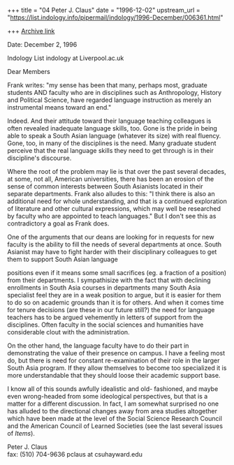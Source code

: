 +++
title = "04 Peter J. Claus"
date = "1996-12-02"
upstream_url = "https://list.indology.info/pipermail/indology/1996-December/006361.html"

+++
[Archive link](https://list.indology.info/pipermail/indology/1996-December/006361.html)


Date: December 2, 1996 

Indology List
indology at Liverpool.ac.uk

Dear Members

Frank writes: "my sense has been that many, perhaps
most, graduate students AND faculty who are in
disciplines such as Anthropology, History and Political
Science, have regarded language instruction as merely
an instrumental means toward an end."

Indeed.  And their attitude toward their language
teaching colleagues is often revealed inadequate
language skills, too.  Gone is the pride in being able
to speak a South Asian language (whatever its size)
with real fluency.  Gone, too, in many of the
disciplines is the need.  Many graduate student
perceive that the real language skills they need to get
through is in their discipline's discourse. 


Where the root of the problem may lie is that over the
past several decades, at some, not all, American
universities, there has been an erosion of the sense of
common interests between South Asianists located in
their separate departments.  Frank also alludes to
this: "I think there is also an additional need for
whole understanding, and that is a continued
exploration of literature and other cultural
expressions, which may well be researched by faculty
who are appointed to teach languages." But I don't see
this as contradictory a goal as Frank does. 

One of the arguments that our deans are looking for in
requests for new faculty is the ability to fill the
needs of several departments at once.  South Asianist
may have to fight harder with their disciplinary
colleagues to get them to support South Asian language

positions even if it means some small sacrifices (eg. a
fraction of a position) from their departments.  I
sympathisize with the fact that with declining
enrollments in South Asia courses in departments many
South Asia specialist feel they are in a weak position
to argue, but it is easier for them to do so on
academic grounds than it is for others.  And when it
comes time for tenure decisions (are these in our
future still?) the need for language teachers has to be
argued vehemently in letters of support from the
disciplines.  Often faculty in the social sciences and
humanities have considerable clout with the
administration.

On the other hand, the language faculty have to do
their part in demonstrating the value of their presence
on campus.  I have a feeling most do, but there is need
for constant re-examination of their role in the larger
South Asia program.  If they allow themselves to become
too specialized it is more understandable that they
should loose their academic support base.

I know all of this sounds awfully idealistic and old-
fashioned, and maybe even wrong-headed from some
ideological perspectives, but that is a matter for a
different discussion.  In fact, I am somewhat surprised
no one has alluded to the directional changes away from
area studies altogether which have been made at the
level of the Social Science Research Council and the
American Council of Learned Societies (see the last
several issues of _Items_).

Peter J. Claus                        
fax: (510) 704-9636
pclaus at csuhayward.edu






